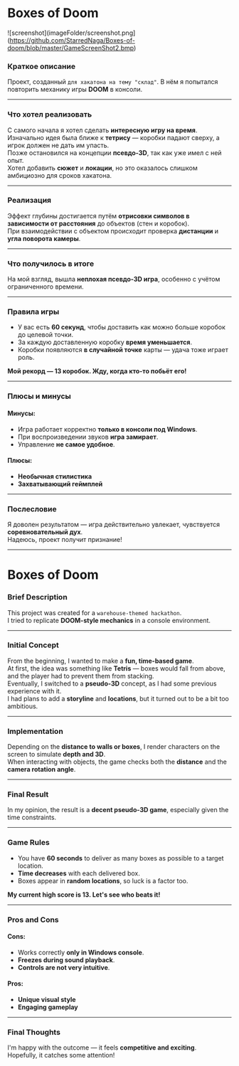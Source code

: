 # **Boxes of Doom**

![screenshot](imageFolder/screenshot.png](https://github.com/StarredNaga/Boxes-of-doom/blob/master/GameScreenShot2.bmp)

### Краткое описание

Проект, созданный `для хакатона на тему "склад"`. В нём я попытался повторить механику игры **DOOM** в консоли.

---

### Что хотел реализовать

С самого начала я хотел сделать **интересную игру на время**.  
Изначально идея была ближе к **тетрису** — коробки падают сверху, а игрок должен не дать им упасть.  
Позже остановился на концепции **псевдо-3D**, так как уже имел с ней опыт.  
Хотел добавить **сюжет** и **локации**, но это оказалось слишком амбициозно для сроков хакатона.

---

### Реализация

Эффект глубины достигается путём **отрисовки символов в зависимости от расстояния** до объектов (стен и коробок).  
При взаимодействии с объектом происходит проверка **дистанции** и **угла поворота камеры**.

---

### Что получилось в итоге

На мой взгляд, вышла **неплохая псевдо-3D игра**, особенно с учётом ограниченного времени.

---

### Правила игры

- У вас есть **60 секунд**, чтобы доставить как можно больше коробок до целевой точки.
- За каждую доставленную коробку **время уменьшается**.
- Коробки появляются **в случайной точке** карты — удача тоже играет роль.

**Мой рекорд — 13 коробок. Жду, когда кто-то побьёт его!**

---

### Плюсы и минусы

#### Минусы:
- Игра работает корректно **только в консоли под Windows**.
- При воспроизведении звуков **игра замирает**.
- Управление **не самое удобное**.

#### Плюсы:
- **Необычная стилистика**
- **Захватывающий геймплей**

---

### Послесловие

Я доволен результатом — игра действительно увлекает, чувствуется **соревновательный дух**.  
Надеюсь, проект получит признание!

---

# **Boxes of Doom**

### Brief Description

This project was created for a `warehouse-themed hackathon`.  
I tried to replicate **DOOM-style mechanics** in a console environment.

---

### Initial Concept

From the beginning, I wanted to make a **fun, time-based game**.  
At first, the idea was something like **Tetris** — boxes would fall from above, and the player had to prevent them from stacking.  
Eventually, I switched to a **pseudo-3D** concept, as I had some previous experience with it.  
I had plans to add a **storyline** and **locations**, but it turned out to be a bit too ambitious.

---

### Implementation

Depending on the **distance to walls or boxes**, I render characters on the screen to simulate **depth and 3D**.  
When interacting with objects, the game checks both the **distance** and the **camera rotation angle**.

---

### Final Result

In my opinion, the result is a **decent pseudo-3D game**, especially given the time constraints.

---

### Game Rules

- You have **60 seconds** to deliver as many boxes as possible to a target location.
- **Time decreases** with each delivered box.
- Boxes appear in **random locations**, so luck is a factor too.

**My current high score is 13. Let's see who beats it!**

---

### Pros and Cons

#### Cons:
- Works correctly **only in Windows console**.
- **Freezes during sound playback**.
- **Controls are not very intuitive**.

#### Pros:
- **Unique visual style**
- **Engaging gameplay**

---

### Final Thoughts

I'm happy with the outcome — it feels **competitive and exciting**.  
Hopefully, it catches some attention!

